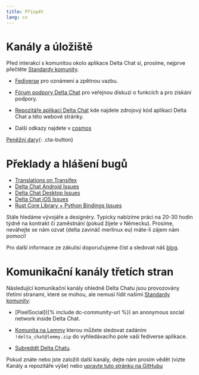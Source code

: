 ```yaml
---
title: Přispět
lang: cs
---
```


# Kanály a úložiště

Před interakcí s komunitou okolo aplikace Delta Chat si, prosíme, nejprve přečtěte [Standardy komunity](community-standards).

- [Fediverse](https://chaos.social/web/@delta) pro oznámení a zpětnou vazbu.

- [Fórum podpory Delta Chat](https://support.delta.chat) pro veřejnou
diskuzi o funkcích a pro získání podpory.

- [Repozitáře aplikací Delta Chat](https://github.com/deltachat/) kde najdete
  zdrojový kód aplikací Delta Chat a této webové stránky.

- Další odkazy najdete v [cosmos](https://cosmos.delta.chat)

[Peněžní dary](donate){: .cta-button}

# Překlady a hlášení bugů

- [Translations on Transifex](https://explore.transifex.com/delta-chat/)
- [Delta Chat Android Issues](https://github.com/deltachat/deltachat-android/issues)
- [Delta Chat Desktop Issues](https://github.com/deltachat/deltachat-desktop/issues)
- [Delta Chat iOS Issues](https://github.com/deltachat/deltachat-ios/issues)
- [Rust Core Library + Python Bindings Issues](https://github.com/deltachat/deltachat-core-rust/issues)

Stále hledáme vývojáře a designéry.
Typicky nabízíme práci na 20-30 hodin týdně na kontrakt či zaměstnání (pokud žijete v Německu).
Prosíme, neváhejte se nám ozvat (delta zavináč merlinux eu)
máte-li zájem nám pomoci!

Pro další informace ze zákulisí doporučujeme číst a sledovat náš [blog](https://delta.chat/en/blog).


# Komunikační kanály třetích stran

Následující komunikační kanály ohledně Delta Chatu jsou provozovány třetími stranami,
které se mohou, ale nemusí řídit našimi [Standardy komunity](community-standards):

- [PixelSocial]({% include dc-community-url %}) an anonymous
  social network inside Delta Chat.

- [Komunita na Lemmy](https://lemmy.zip/c/delta_chat)
  kterou můžete sledovat zadáním `!delta_chat@lemmy.zip`
  do vyhledávacího pole vaší fediverse aplikace.

- [Subreddit Delta Chatu](https://old.reddit.com/r/DeltaChat/).

Pokud znáte nebo jste založili další kanály,
dejte nám prosím vědět (vizte Kanály a repozitáře výše)
nebo [upravte tuto stránku na GitHubu](https://github.com/deltachat/deltachat-pages/edit/master/en/contribute.md)
